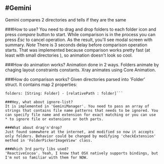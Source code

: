 #Gemini
---
Gemini compares 2 directories and tells if they are the same

###How to use?
You need to drag and drop folders to each folder icon and press *compare* button to start. While comparison is in the process you can press *Esc* to cancel operation. As the result, you'll see modal screen with summary.
*Note* There is 3 seconds delay before comparison operation starts. That was implemented because comparison works pretty fast (at least with small directories ), so animation doesn't look so cool.

###How do animation works?
Animation done in 2 ways. Folders animate by chaging layout constraints constants. Xray animates using Core Animation.

###How do comparison works?
Given directories parsed into 'Folder' struct. It contains map 2 properties:
```files: [String: String] - [hash : name]
folders: [String: Folder] - [relativePath : folder]```

###Hey, what about ignore-list?
It is implemented in 'GeminiManager'. You need to pass an array of strings that contains file name patterns that needs to be ignored. You can specify file name and extension for exact matching or you can use * to ignore file or extensions or both parts.

###What about drag'n'drop?
Just found somewhere at the internet, and modified so now it accepts only folders. Behavior could be changed by modifying 'checkExtension' method in 'FolderPickerImageView' class.

###Which 3rd party libs used?
'ReactiveCocoa'. Yeah, I know that OSX natively supports bindings, but I'm not so familiar with them for NOW.
